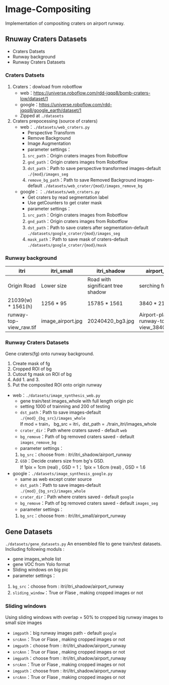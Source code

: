 # Image-Compositing
Implementation of compositing craters on airport runway.

## Rnuway Craters Datasets
- Craters Datsets
- Runway background
- Runway Craters Datasets

### Craters Datsets
1. Craters：dowload from robotflow
    - web：https://universe.roboflow.com/rdd-jqqq8/bomb-craters-low/dataset/1
    - google：https://universe.roboflow.com/rdd-jqqq8/google_earth/dataset/1
    - Zipped at `./datasets`
2. Craters prepocessing (source of craters)
    - web：`./datasets/web_craters.py`  
        - Perspective Transform
        - Remove Background
        - Image Augmentation
        - parameter settings：
        1. `src_path`：Origin craters images from Robotflow
        2. `gnd_path`：Origin craters images from Robotflow
        3. `dst_path`：Path to save perspective transformed images-default  `./{mod}/images_seg`
        4. `remove_bg_path`：Path to save Removed Background images-default  `./datasets/web_crater/{mod}/images_remove_bg`
    - google：：`./datasets/web_craters.py`  
        - Get craters by read segmentation label
        - Use getCounters to get crater mask
        - parameter settings：
        1. `src_path`：Origin craters images from Robotflow
        2. `gnd_path`：Origin craters images from Robotflow
        3. `dst_path`：Path to save craters after segmentation-default  `./datasets/google_crater/{mod}/images_seg`
        4. `mask_path`：Path to save mask of craters-default  `./datasets/google_crater/{mod}/mask`
### Runway background

| itri  | itri_small  | itri_shadow  | airport_runway  |
| ---------- | -----------| -----------| -----------|
| Origin Road   | Lower size   | Road with significant tree shadow   | serching from web   |
| 21039(w) * 1561(h)   | 1256 * 95   | 15785 * 1561   | 3840 * 2160   |
| runway-top-view_raw.tif   | image_airport.jpg   | 20240420_bg3.jpg   | Airport-plane-runway-top-view_3840x2160.jpg   |

### Runway Craters Datasets
Gene craters(fg) onto runway background.  
1. Create mask of fg
2. Cropped ROI of bg
3. Cutout fg mask on ROI of bg
4. Add 1. and 3.
5. Put the composited ROI onto origin runway

- web：`./datasets/image_synthesis_web.py`
    - gene train/test images_whole with full length origin pic
    - setting 1000 of trainning and 200 of testing
    - `dst_path`：Path to save images-default `./{mod}_{bg_src}/images_whole`  
    If mod = train， bg_src = itri，dst_path = ./train_itri/images_whole
    - `crater_dir`：Path where craters saved - default `web`
    - `bg_remove`：Path of bg removed craters saved - default `images_remove_bg`
    - parameter settings：
    1. `bg_src`：choose from : itri/itri_shadow/airport_runway
    2. `GSD`：Decide craters size from bg's GSD.   
    If 1pix = 1cm (real) , GSD = 1； 1pix = 1.6cm (real) , GSD = 1.6
- google：`./datasets/image_synthesis_google.py`  
    - same as web except crater source
    - `dst_path`：Path to save images-default `./{mod}_{bg_src}/images_whole`
    - `crater_dir`：Path where craters saved - default `google`  
    - `bg_remove`：Path of bg removed craters saved - default `images_seg`
    - parameter settings：
    1. `bg_src`：choose from : itri/itri_small/airport_runway

## Gene Datasets
`./datasets/gene_datasets.py`  An ensembled file to gene train/test datasets. Incliuding following moduls  :
- gene images_whole list
- gene VOC from Yolo format
- Sliding windows on big pic
- parameter settings：
1. `bg_src`：choose from : itri/itri_shadow/airport_runway
2. `sliding_window`：True or Flase , making cropped images or not

### Sliding windows
Using sliding windows with overlap = 50% to cropped big runway images to small size images

- `imgpath`：big runway images path - default `google`
- `srcAnn`：True or Flase , making cropped images or not
- `imgpath`：choose from : itri/itri_shadow/airport_runway
- `srcAnn`：True or Flase , making cropped images or not
- `imgpath`：choose from : itri/itri_shadow/airport_runway
- `srcAnn`：True or Flase , making cropped images or not
- `imgpath`：choose from : itri/itri_shadow/airport_runway
- `srcAnn`：True or Flase , making cropped images or not


